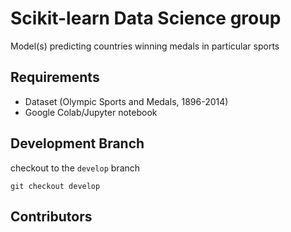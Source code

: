 # Scikit-learn Data Science group

Model(s) predicting countries winning medals in particular sports

## Requirements
- 	Dataset (Olympic Sports and Medals, 1896-2014)
- 	Google Colab/Jupyter notebook
## Development Branch
checkout to the `develop` branch
~~~
git checkout develop
~~~
## Contributors

